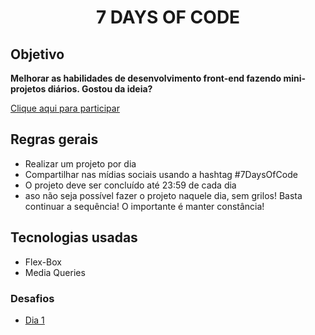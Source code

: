 <h1 align="center" style="font-weight: bold;">7 DAYS OF CODE</h1>


<p align="center">
    <h2>Objetivo</h2>
    <b>Melhorar as habilidades de desenvolvimento front-end fazendo mini-projetos diários. Gostou da ideia?</b>
</p>
<a href="https://7daysofcode.io/">Clique aqui para participar</a>
 



<h2 id="technologies">Regras gerais</h2>

- Realizar um projeto por dia
- Compartilhar nas mídias sociais usando a hashtag #7DaysOfCode
- O projeto deve ser concluído até 23:59 de cada dia
- aso não seja possível fazer o projeto naquele dia, sem grilos! Basta continuar a sequência! O importante é manter constância!

<h2 id="started">Tecnologias usadas</h2>

- Flex-Box
- Media Queries

<h3>Desafios</h3>


- [Dia 1](https://github.com/devluangabriel/7-days-of-code/tree/main/Hiring%20Page)




